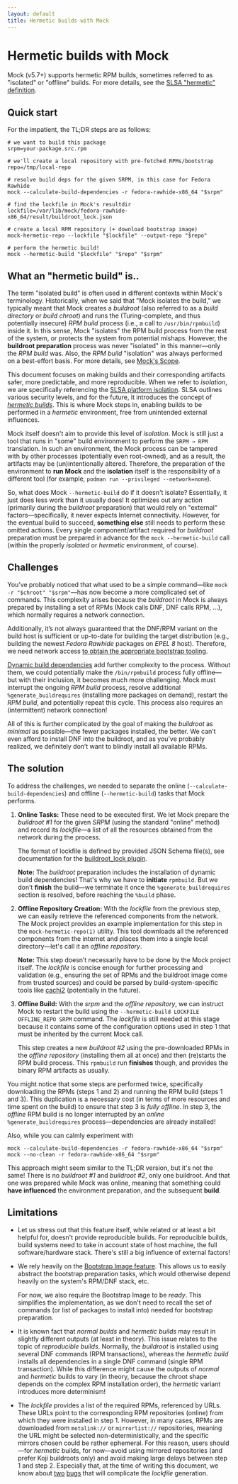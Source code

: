 ```yaml
---
layout: default
title: Hermetic builds with Mock
---
```


Hermetic builds with Mock
=========================

Mock (v5.7+) supports hermetic RPM builds, sometimes referred to as "isolated"
or "offline" builds.  For more details, see the
[SLSA "hermetic" definition][SLSA future].

Quick start
-----------

For the impatient, the TL;DR steps are as follows:

    # we want to build this package
    srpm=your-package.src.rpm

    # we'll create a local repository with pre-fetched RPMs/bootstrap
    repo=/tmp/local-repo

    # resolve build deps for the given SRPM, in this case for Fedora Rawhide
    mock --calculate-build-dependencies -r fedora-rawhide-x86_64 "$srpm"

    # find the lockfile in Mock's resultdir
    lockfile=/var/lib/mock/fedora-rawhide-x86_64/result/buildroot_lock.json

    # create a local RPM repository (+ download bootstrap image)
    mock-hermetic-repo --lockfile "$lockfile" --output-repo "$repo"

    # perform the hermetic build!
    mock --hermetic-build "$lockfile" "$repo" "$srpm"

What an "hermetic build" is..
-----------------------------

The term "isolated build" is often used in different contexts within
Mock's terminology.  Historically, when we said that "Mock isolates the build,"
we typically meant that Mock creates a *buildroot* (also referred to as a *build
directory* or *build chroot*) and runs the (Turing-complete, and thus
potentially insecure) *RPM build* process (i.e., a call to `/usr/bin/rpmbuild`)
inside it.  In this sense, Mock "isolates" the RPM build process from the rest
of the system, or protects the system from potential mishaps.  However, the
**buildroot preparation** process was never "isolated" in this manner—only the
*RPM build* was.  Also, the *RPM build* "isolation" was always performed on a
best-effort basis.  For more details, see [Mock's Scope](index).

This document focuses on making builds and their corresponding artifacts safer,
more predictable, and more reproducible.  When we refer to *isolation*, we are
specifically referencing the [SLSA platform isolation][SLSA].  SLSA outlines
various security levels, and for the future, it introduces the concept of
[*hermetic builds*][SLSA future].  This is where Mock steps in, enabling builds
to be performed in a *hermetic* environment, free from unintended external
influences.

Mock itself doesn't aim to provide this level of *isolation*.  Mock is still
just a tool that runs in "some" build environment to perform the `SRPM → RPM`
translation.  In such an environment, the Mock process can be tampered with by
other processes (potentially even root-owned), and as a result, the artifacts
may be (un)intentionally altered.  Therefore, the preparation of the environment
to **run Mock** and the **isolation** itself is the responsibility of a
different tool (for example, `podman run --privileged --network=none`).

So, what does Mock `--hermetic-build` do if it doesn't isolate?  Essentially, it
just does less work than it usually does!  It optimizes out any action
(primarily during the *buildroot* preparation) that would rely on "external"
factors—specifically, it never expects Internet connectivity.
However, for the eventual build to succeed, **something else** still needs to
perform these omitted actions.  Every single component/artifact required for
*buildroot* preparation must be prepared in advance for the `mock
--hermetic-build` call (within the properly *isolated* or *hermetic*
environment, of course).


Challenges
----------

You’ve probably noticed that what used to be a simple command—like
`mock -r "$chroot" "$srpm"`—has now become a more complicated set of commands.
This complexity arises because the *buildroot* in Mock is always prepared by
installing a set of RPMs (Mock calls DNF, DNF calls RPM, ...), which normally
requires a network connection.

Additionally, it’s not always guaranteed that the DNF/RPM variant on the build
host is sufficient or up-to-date for building the target distribution (e.g.,
building the newest *Fedora Rawhide* packages on *EPEL 8* host).  Therefore, we
need network access [to obtain the appropriate bootstrap
tooling](Feature-bootstrap).

[Dynamic build dependencies][] add further complexity to the process.  Without
them, we could potentially make the `/bin/rpmbuild` process fully offline—but
with their inclusion, it becomes much more challenging.  Mock must interrupt the
ongoing *RPM build* process, resolve additional `%generate_buildrequires`
(installing more packages on demand), restart the *RPM build*, and potentially
repeat this cycle.  This process also requires an (intermittent) network
connection!

All of this is further complicated by the goal of making the *buildroot* as
*minimal* as possible—the fewer packages installed, the better.  We can’t even
afford to install DNF into the buildroot, and as you’ve probably realized, we
definitely don’t want to blindly install all available RPMs.


The solution
------------

To address the challenges, we needed to separate the online
(`--calculate-build-dependencies`) and offline (`--hermetic-build`) tasks
that Mock performs.

1. **Online Tasks:** These need to be executed first.  We let Mock prepare the
   *buildroot #1* for the given *SRPM* (using the standard "online" method) and
   record its *lockfile*—a list of all the resources obtained from the network
   during the process.

   The format of lockfile is defined by provided JSON Schema file(s), see
   documentation for the [buildroot_lock plugin](Plugin-BuildrootLock).

   **Note:** The *buildroot* preparation includes the installation of dynamic
   build dependencies!  That's why we have to **initiate** `rpmbuild`.
   But we don’t **finish** the build—we terminate it once the
   `%generate_buildrequires` section is resolved, before reaching the `%build`
   phase.

2. **Offline Repository Creation:** With the *lockfile* from the previous step,
   we can easily retrieve the referenced components from the network.  The Mock
   project provides an example implementation for this step in the
   `mock-hermetic-repo(1)` utility.  This tool downloads all the referenced
   components from the internet and places them into a single local
   directory—let's call it an *offline repository*.

   **Note:** This step doesn’t necessarily have to be done by the Mock project
   itself.  The *lockfile* is concise enough for further processing and
   validation (e.g., ensuring the set of RPMs and the buildroot image come from
   trusted sources) and could be parsed by build-system-specific tools like
   [cachi2][] (potentially in the future).

3. **Offline Build:** With the *srpm* and the *offline repository*, we can
   instruct Mock to restart the build using the `--hermetic-build
   LOCKFILE OFFLINE_REPO SRPM` command.  The *lockfile* is still needed at this
   stage because it contains some of the configuration options used in step 1
   that must be inherited by the current Mock call.

   This step creates a new *buildroot #2* using the pre-downloaded RPMs in the
   *offline repository* (installing them all at once) and then (re)starts the
   RPM build process.  This `rpmbuild` run **finishes** though, and provides the
   binary RPM artifacts as usually.

You might notice that some steps are performed twice, specifically downloading
the RPMs (steps 1 and 2) and running the RPM build (steps 1 and 3).  This
duplication is a necessary cost (in terms of more resources and time spent on
the build) to ensure that step 3 is _fully offline_.  In step 3, the *offline*
RPM build is no longer interrupted by an *online* `%generate_buildrequires`
process—dependencies are already installed!

Also, while you can calmly experiment with


    mock --calculate-build-dependencies -r fedora-rawhide-x86_64 "$srpm"
    mock --no-clean -r fedora-rawhide-x86_64 "$srpm"

This approach might seem similar to the TL;DR version, but it's not the same!
There is no *buildroot #1* and *buildroot #2*, only one buildroot.  And that one
was prepared while Mock was online, meaning that something could **have
influenced** the environment preparation, and the subsequent **build**.

Limitations
-----------

- Let us stress out that this feature itself, while related or at least a bit
  helpful for, doesn't provide reproducible builds.  For reproducible builds,
  build systems need to take in account state of host machine, the full
  software/hardware stack.  There's still a big influence of external factors!

- We rely heavily on
  the [Bootstrap Image feature](Feature-container-for-bootstrap).  This allows
  us to easily abstract the bootstrap preparation tasks, which would otherwise
  depend heavily on the system's RPM/DNF stack, etc.

  For now, we also require the Bootstrap Image to be *ready*.  This simplifies
  the implementation, as we don't need to recall the set of commands (or list of
  packages to install into) needed for bootstrap preparation.

- It is known fact that *normal builds* and *hermetic builds* may result in
  slightly different outputs (at least in theory).  This issue relates to the
  topic of *reproducible builds*.  Normally, the *buildroot* is installed using
  several DNF commands (RPM transactions), whereas the *hermetic build* installs
  all dependencies in a single DNF command (single RPM transaction).  While this
  difference might cause the outputs of *normal* and *hermetic* builds to vary
  (in theory, because the chroot shape depends on the complex RPM installation
  order), the *hermetic* variant introduces more determinism!

- The *lockfile* provides a list of the required RPMs, referenced by URLs.
  These URLs point to the corresponding RPM repositories (online) from which
  they were installed in step 1.  However, in many cases, RPMs are downloaded
  from `metalink://` or `mirrorlist://` repositories, meaning the URL might be
  selected non-deterministically, and the specific mirrors chosen could be
  rather ephemeral.  For this reason, users should—for *hermetic* builds, for
  now—avoid using mirrored repositories (and prefer Koji buildroots only) and
  avoid making large delays between step 1 and step 2.  Especially that, at the
  time of writing this document, we know about [two][bug1] [bugs][bug2] that
  will complicate the *lockfile* generation.

[SLSA]: https://slsa.dev/spec/v1.0/requirements
[SLSA future]: https://slsa.dev/spec/v1.0/future-directions
[dynamic build dependencies]: https://github.com/rpm-software-management/mock/issues/1359
[cachi2]: https://github.com/containerbuildsystem/cachi2
[bug1]: https://github.com/rpm-software-management/dnf/issues/2130
[bug2]: https://github.com/rpm-software-management/dnf5/issues/1673
